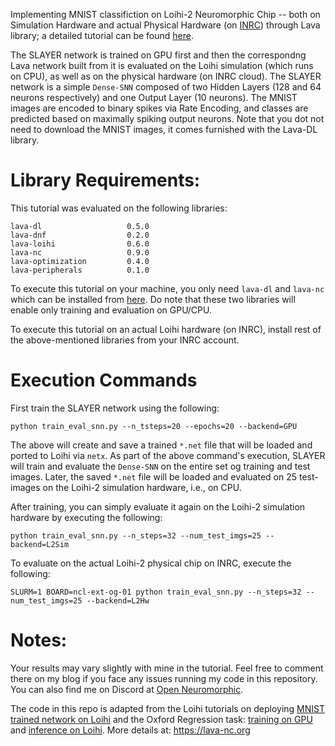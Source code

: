 Implementing MNIST classifiction on Loihi-2 Neuromorphic Chip -- both on
Simulation Hardware and actual Physical Hardware (on [INRC](https://intel-ncl.atlassian.net/wiki/spaces/INRC/overview)) 
through Lava library; a detailed tutorial can be found [here](https://r-gaurav.github.io/2024/04/13/Lava-Tutorial-MNIST-Training-on-GPU-and-Evaluation-on-Loihi2.html).

The SLAYER network is trained on GPU first and then the correspondng Lava
network built from it is evaluated on the Loihi simulation (which runs on CPU),
as well as on the physical hardware (on INRC cloud). The SLAYER network is a
simple `Dense-SNN` composed of two Hidden Layers ($128$ and $64$ neurons
respectively) and one Output Layer ($10$ neurons). The MNIST images are encoded to
binary spikes via Rate Encoding, and classes are predicted based on maximally 
spiking output neurons. Note that you dot not need to download the MNIST images, 
it comes furnished with the Lava-DL library.

# Library Requirements:
This tutorial was evaluated on the following libraries:
```
lava-dl                   0.5.0
lava-dnf                  0.2.0
lava-loihi                0.6.0
lava-nc                   0.9.0
lava-optimization         0.4.0
lava-peripherals          0.1.0
```
To execute this tutorial on your machine, you only need `lava-dl` and `lava-nc`
which can be installed from
[here](https://github.com/lava-nc/lava-dl?tab=readme-ov-file#installation). Do
note that these two libraries will enable only training and evaluation on
GPU/CPU.

To execute this tutorial on an actual Loihi hardware (on INRC), install rest of
the above-mentioned libraries from your INRC account.

# Execution Commands
First train the SLAYER network using the following:

`python train_eval_snn.py --n_tsteps=20 --epochs=20 --backend=GPU`

The above will create and save a trained `*.net` file that will be loaded and
ported to Loihi via `netx`. As part of the above command's execution, SLAYER will
train and evaluate the `Dense-SNN` on the entire set og training and test images. 
Later, the saved `*.net` file will be loaded and evaluated on $25$ test-images on 
the Loihi-2 simulation hardware, i.e., on CPU.

After training, you can simply evaluate it again on the Loihi-2 simulation
hardware by executing the following:

`python train_eval_snn.py --n_steps=32 --num_test_imgs=25 --backend=L2Sim`

To evaluate on the actual Loihi-2 physical chip on INRC, execute the following:

`SLURM=1 BOARD=ncl-ext-og-01 python train_eval_snn.py --n_steps=32 --num_test_imgs=25 --backend=L2Hw`

# Notes:
Your results may vary slightly with mine in the tutorial. Feel free to comment there 
on my blog if you face any issues running my code in this repository. You can also find 
me on Discord at [Open Neuromorphic](https://open-neuromorphic.org/).

The code in this repo is adapted from the Loihi tutorials on deploying [MNIST
trained network on Loihi](https://lava-nc.org/lava/notebooks/end_to_end/tutorial01_mnist_digit_classification.html) 
and the Oxford Regression task: [training on GPU](https://lava-nc.org/lava-lib-dl/slayer/notebooks/oxford/train.html) 
and [inference on Loihi](https://lava-nc.org/lava-lib-dl/netx/notebooks/oxford/run.html). More details at: https://lava-nc.org
